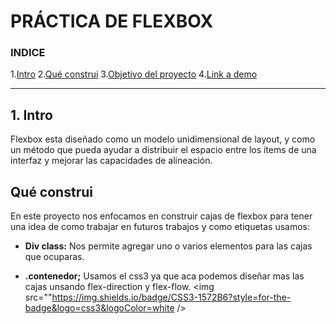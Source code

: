 # PRÁCTICA DE FLEXBOX 

###  **INDICE**
1.[Intro](#)
2.[Qué construi](#)
3.[Objetivo del proyecto](#)
4.[Link a demo ](#)

****
## 1. Intro 
Flexbox  esta diseñado como un modelo unidimensional de layout, y como un método que pueda ayudar a distribuir el espacio entre los ítems de una interfaz y mejorar las capacidades de alineación.


## Qué construi
En este proyecto nos enfocamos en construir cajas de flexbox para tener una idea de como trabajar en futuros trabajos y como etiquetas usamos:

  * **Div class:** Nos permite agregar uno o varios elementos para las cajas que ocuparas.

  *  **.contenedor;** Usamos el css3 ya que aca podemos diseñar mas las cajas unsando flex-direction y flex-flow.
    <img src=""https://img.shields.io/badge/CSS3-1572B6?style=for-the-badge&logo=css3&logoColor=white />
    




 
